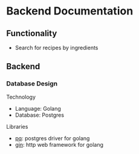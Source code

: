 # Backend Documentation
## Functionality
- Search for recipes by ingredients

## Backend
### Database Design

Technology
- Language: Golang
- Database: Postgres

Libraries 
- [pq](https://github.com/lib/pq): postgres driver for golang
- [gin](https://gin-gonic.com/docs/): http web framework for golang
